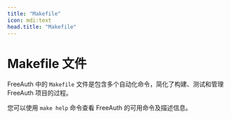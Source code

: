 ```yaml
---
title: "Makefile"
icon: mdi:text
head.title: "Makefile"
---
```


# Makefile 文件

FreeAuth 中的 `Makefile` 文件是包含多个自动化命令，简化了构建、测试和管理 FreeAuth 项目的过程。

您可以使用 `make help` 命令查看 FreeAuth 的可用命令及描述信息。
